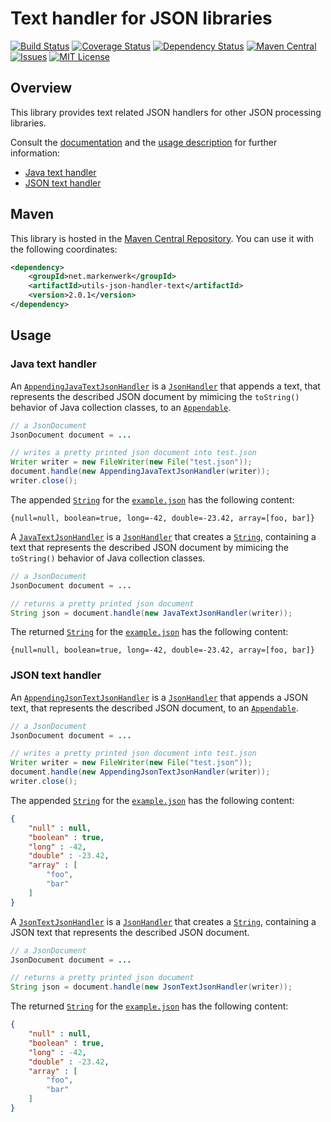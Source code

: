 # Text handler for JSON libraries

[![Build Status](https://travis-ci.org/markenwerk/java-utils-json-handler-text.svg?branch=master)](https://travis-ci.org/markenwerk/java-utils-json-handler-text)
[![Coverage Status](https://coveralls.io/repos/github/markenwerk/java-utils-json-handler-text/badge.svg?branch=master)](https://coveralls.io/github/markenwerk/java-utils-json-handler-text?branch=master)
[![Dependency Status](https://www.versioneye.com/user/projects/571e4e29fcd19a005185676f/badge.svg)](https://www.versioneye.com/user/projects/571e4e29fcd19a005185676f)
[![Maven Central](https://maven-badges.herokuapp.com/maven-central/net.markenwerk/utils-json-handler-text/badge.svg)](https://maven-badges.herokuapp.com/maven-central/net.markenwerk/utils-json-handler-text)
[![Issues](https://img.shields.io/github/issues/markenwerk/java-utils-json-handler-text.svg)](https://github.com/markenwerk/java-utils-json-handler-text/issues)
[![MIT License](https://img.shields.io/badge/license-MIT-brightgreen.svg)](https://github.com/markenwerk/java-utils-json-handler-text/blob/master/LICENSE)

## Overview

This library provides text related JSON handlers for other JSON processing libraries.

Consult the [documentation](http://markenwerk.github.io/java-utils-json-handler-xml/javadoc/index.html) and the [usage description](#usage) for further information:

- [Java text handler](#java-text-handler)
- [JSON text handler](#json-text-handler)

## Maven

This library is hosted in the [Maven Central Repository](https://maven-badges.herokuapp.com/maven-central/net.markenwerk/utils-json-handler-text). You can use it with the following coordinates:

```xml
<dependency>
	<groupId>net.markenwerk</groupId>
	<artifactId>utils-json-handler-text</artifactId>
	<version>2.0.1</version>
</dependency>
```
 
## Usage

### Java text handler

An [`AppendingJavaTextJsonHandler`][AppendingJavaTextJsonHandler] is a [`JsonHandler`][JsonHandler] that appends a text, that represents the described JSON document by mimicing the `toString()` behavior of Java collection classes, to an [`Appendable`][Appendable]. 

```java
// a JsonDocument
JsonDocument document = ...

// writes a pretty printed json document into test.json  
Writer writer = new FileWriter(new File("test.json"));
document.handle(new AppendingJavaTextJsonHandler(writer));
writer.close();
```

The appended [`String`][String] for the [`example.json`](https://gist.github.com/toKrause/208992e7625f0b8a9d04e7283f09fc26) has the following content:

```
{null=null, boolean=true, long=-42, double=-23.42, array=[foo, bar]}
```

A [`JavaTextJsonHandler`][JavaTextJsonHandler] is a [`JsonHandler`][JsonHandler] that creates a [`String`][String], containing a text that represents the described JSON document by mimicing the `toString()` behavior of Java collection classes. 

```java
// a JsonDocument
JsonDocument document = ...

// returns a pretty printed json document  
String json = document.handle(new JavaTextJsonHandler(writer));
```

The returned [`String`][String] for the [`example.json`](https://gist.github.com/toKrause/208992e7625f0b8a9d04e7283f09fc26) has the following content:

```
{null=null, boolean=true, long=-42, double=-23.42, array=[foo, bar]}
```

### JSON text handler

An [`AppendingJsonTextJsonHandler`][AppendingJsonTextJsonHandler] is a [`JsonHandler`][JsonHandler] that appends a JSON text, that represents the described JSON document, to an [`Appendable`][Appendable]. 

```java
// a JsonDocument
JsonDocument document = ...

// writes a pretty printed json document into test.json  
Writer writer = new FileWriter(new File("test.json"));
document.handle(new AppendingJsonTextJsonHandler(writer));
writer.close();
```

The appended [`String`][String] for the [`example.json`](https://gist.github.com/toKrause/208992e7625f0b8a9d04e7283f09fc26) has the following content:

```json
{
    "null" : null,
    "boolean" : true,
    "long" : -42,
    "double" : -23.42,
    "array" : [
        "foo",
        "bar"
    ]
}
```

A [`JsonTextJsonHandler`][JsonTextJsonHandler] is a [`JsonHandler`][JsonHandler] that creates a [`String`][String], containing a JSON text that represents the described JSON document. 

```java
// a JsonDocument
JsonDocument document = ...

// returns a pretty printed json document  
String json = document.handle(new JsonTextJsonHandler(writer));
```

The returned [`String`][String] for the [`example.json`](https://gist.github.com/toKrause/208992e7625f0b8a9d04e7283f09fc26) has the following content:

```json
{
    "null" : null,
    "boolean" : true,
    "long" : -42,
    "double" : -23.42,
    "array" : [
        "foo",
        "bar"
    ]
}
```

[AppendingJavaTextJsonHandler]: https://markenwerk.github.io/java-utils-json-handler-text/index.html?net/markenwerk/utils/json/common/handler/text/AppendingJavaTextJsonHandler.html
[AppendingJsonTextJsonHandler]: https://markenwerk.github.io/java-utils-json-handler-text/index.html?net/markenwerk/utils/json/common/handler/text/AppendingJsonTextJsonHandler.html
[JavaTextJsonHandler]: https://markenwerk.github.io/java-utils-json-handler-text/index.html?net/markenwerk/utils/json/common/handler/text/JavaTextJsonHandler.html
[JsonTextJsonHandler]: https://markenwerk.github.io/java-utils-json-handler-text/index.html?net/markenwerk/utils/json/common/handler/text/JsonTextJsonHandler.html

[JsonHandler]: https://markenwerk.github.io/java-utils-json-handler/index.html?net/markenwerk/utils/json/handler/JsonHandler.html

[Appendable]: https://docs.oracle.com/javase/8/docs/api/index.html?java/lang/Appendable.html
[String]: https://docs.oracle.com/javase/8/docs/api/index.html?java/lang/String.html

